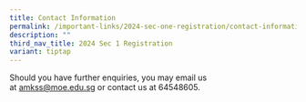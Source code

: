 ```yaml
---
title: Contact Information
permalink: /important-links/2024-sec-one-registration/contact-information/
description: ""
third_nav_title: 2024 Sec 1 Registration
variant: tiptap
---
```

Should you have further enquiries, you may email us at&nbsp;<a href="mailto:amkss@moe.edu.sg"><font color="#62C183">amkss@moe.edu.sg</font></a>&nbsp;or contact us at 64548605.